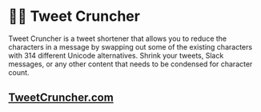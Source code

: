 # 🐥🔨 Tweet Cruncher

Tweet Cruncher is a tweet shortener that allows you to reduce the characters in a message by swapping out some of the existing characters with 314 different Unicode alternatives. Shrink your tweets, Slack messages, or any other content that needs to be condensed for character count.

## [TweetCruncher.com](https://tweetcruncher.com)